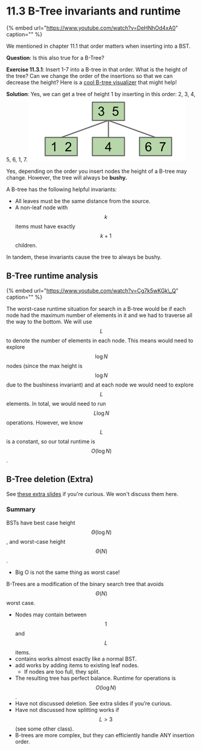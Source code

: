 # 11.3 B-Tree invariants and runtime

{% embed url="https://www.youtube.com/watch?v=DeHNhOd4xA0" caption="" %}

We mentioned in chapter 11.1 that order matters when inserting into a BST.

**Question**: Is this also true for a B-Tree?

**Exercise 11.3.1**: Insert 1-7 into a B-tree in that order. What is the height of the tree? Can we change the order of the insertions so that we can decrease the height? Here is a [cool B-tree visualizer](https://www.cs.usfca.edu/~galles/visualization/BTree.html) that might help!

**Solution**: Yes, we can get a tree of height 1 by inserting in this order: 2, 3, 4, 5, 6, 1, 7. ![](../.gitbook/assets/Screen%20Shot%202019-03-05%20at%204.35.18%20PM.png)

Yes, depending on the order you insert nodes the height of a B-tree may change. However, the tree will always be **bushy.**

A B-tree has the following helpful invariants:

* All leaves must be the same distance from the source.
* A non-leaf node with $$k$$ items must have exactly $$k+1$$ children.

In tandem, these invariants cause the tree to always be bushy.

## B-Tree runtime analysis

{% embed url="https://www.youtube.com/watch?v=Cg7k5wKGk\_Q" caption="" %}

The worst-case runtime situation for search in a B-tree would be if each node had the maximum number of elements in it and we had to traverse all the way to the bottom. We will use $$L$$ to denote the number of elements in each node. This means would need to explore $$\log N$$ nodes \(since the max height is $$\log N$$ due to the bushiness invariant\) and at each node we would need to explore $$L$$ elements. In total, we would need to run $$L \log N$$ operations. However, we know $$L$$ is a constant, so our total runtime is $$O(\log N)$$.

## B-Tree deletion \(Extra\)

See [these extra slides](https://docs.google.com/presentation/d/1zhQDvbcDZ9RJgJl0bmqwFFlHP8ExbDFo36Q9ZWH9EgU/edit#slide=id.g508ece10b0_1_1305) if you're curious. We won't discuss them here.

### Summary

BSTs have best case height $$\Theta (\log N)$$, and worst-case height $$\Theta (N)$$.

* Big O is not the same thing as worst case!

B-Trees are a modification of the binary search tree that avoids $$\Theta (N)$$ worst case.

* Nodes may contain between $$1$$ and $$L$$ items.
* contains works almost exactly like a normal BST.
* add works by adding items to existing leaf nodes.
  * If nodes are too full, they split.
* The resulting tree has perfect balance. Runtime for operations is $$O(\log N)$$.
* Have not discussed deletion. See extra slides if you’re curious.
* Have not discussed how splitting works if $$L > 3$$ \(see some other class\).
* B-trees are more complex, but they can efficiently handle ANY insertion order.

